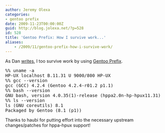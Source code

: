 ```yaml
---
author: Jeremy Olexa
categories:
- gentoo prefix
date: 2009-11-23T00:00:00Z
guid: http://blog.jolexa.net/?p=528
id: 528
title: 'Gentoo Prefix: How I survive work...'
aliases:
    - /2009/11/gentoo-prefix-how-i-survive-work/
---
```


As Dan [writes][1], I too survive work by using [Gentoo Prefix][2].

<pre>%% uname -a
HP-UX localhost B.11.31 U 9000/800 HP-UX
%% gcc --version
gcc (GCC) 4.2.4 (Gentoo 4.2.4-r01.2 p1.1)
%% bash --version
GNU bash, version 4.0.35(1)-release (hppa2.0n-hp-hpux11.31)
%% ls --version                                          
ls (GNU coreutils) 8.1
Packaged by Gentoo (8.1 (p1))</pre>

Thanks to haubi for putting effort into the necessary upstream changes/patches for hppa-hpux support!

 [1]: http://xylld.wordpress.com/2008/07/25/how-i-survive-work/
 [2]: http://www.gentoo.org/proj/en/gentoo-alt/prefix/